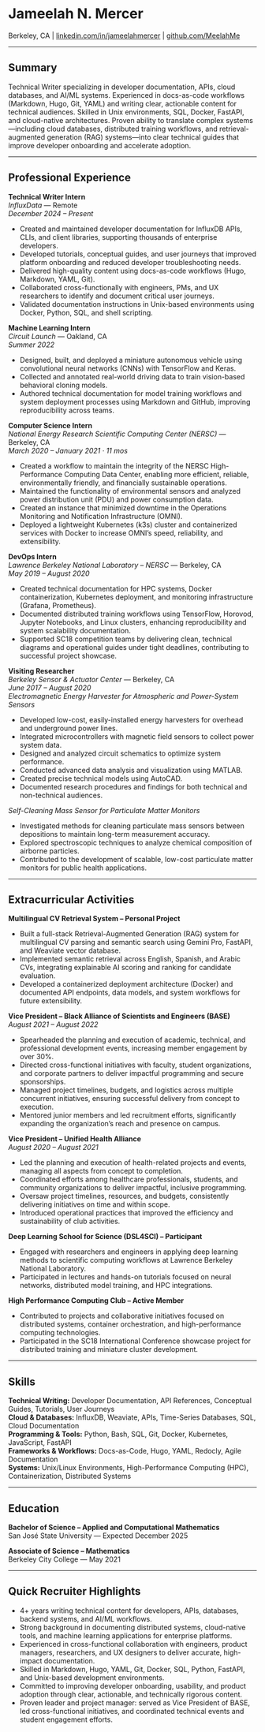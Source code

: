 # Jameelah N. Mercer  
Berkeley, CA | [linkedin.com/in/jameelahmercer](https://linkedin.com/in/jameelahmercer) | [github.com/MeelahMe](https://github.com/MeelahMe)

---

## Summary
Technical Writer specializing in developer documentation, APIs, cloud databases, and AI/ML systems. Experienced in docs-as-code workflows (Markdown, Hugo, Git, YAML) and writing clear, actionable content for technical audiences. Skilled in Unix environments, SQL, Docker, FastAPI, and cloud-native architectures. Proven ability to translate complex systems—including cloud databases, distributed training workflows, and retrieval-augmented generation (RAG) systems—into clear technical guides that improve developer onboarding and accelerate adoption.

---

## Professional Experience

**Technical Writer Intern**  
*InfluxData* — Remote  
*December 2024 – Present*  
- Created and maintained developer documentation for InfluxDB APIs, CLIs, and client libraries, supporting thousands of enterprise developers.
- Developed tutorials, conceptual guides, and user journeys that improved platform onboarding and reduced developer troubleshooting needs.
- Delivered high-quality content using docs-as-code workflows (Hugo, Markdown, YAML, Git).
- Collaborated cross-functionally with engineers, PMs, and UX researchers to identify and document critical user journeys.
- Validated documentation instructions in Unix-based environments using Docker, Python, SQL, and shell scripting.

**Machine Learning Intern**  
*Circuit Launch* — Oakland, CA  
*Summer 2022*  
- Designed, built, and deployed a miniature autonomous vehicle using convolutional neural networks (CNNs) with TensorFlow and Keras.
- Collected and annotated real-world driving data to train vision-based behavioral cloning models.
- Authored technical documentation for model training workflows and system deployment processes using Markdown and GitHub, improving reproducibility across teams.

**Computer Science Intern**  
*National Energy Research Scientific Computing Center (NERSC)* — Berkeley, CA  
*March 2020 – January 2021 · 11 mos*  
- Created a workflow to maintain the integrity of the NERSC High-Performance Computing Data Center, enabling more efficient, reliable, environmentally friendly, and financially sustainable operations.  
- Maintained the functionality of environmental sensors and analyzed power distribution unit (PDU) and power consumption data.  
- Created an instance that minimized downtime in the Operations Monitoring and Notification Infrastructure (OMNI).  
- Deployed a lightweight Kubernetes (k3s) cluster and containerized services with Docker to increase OMNI’s speed, reliability, and extensibility.

**DevOps Intern**  
*Lawrence Berkeley National Laboratory – NERSC* — Berkeley, CA  
*May 2019 – August 2020*  
- Created technical documentation for HPC systems, Docker containerization, Kubernetes deployment, and monitoring infrastructure (Grafana, Prometheus).
- Documented distributed training workflows using TensorFlow, Horovod, Jupyter Notebooks, and Linux clusters, enhancing reproducibility and system scalability documentation.
- Supported SC18 competition teams by delivering clean, technical diagrams and operational guides under tight deadlines, contributing to successful project showcase.

**Visiting Researcher**  
*Berkeley Sensor & Actuator Center* — Berkeley, CA  
*June 2017 – August 2020*  
*Electromagnetic Energy Harvester for Atmospheric and Power-System Sensors*  
- Developed low-cost, easily-installed energy harvesters for overhead and underground power lines.  
- Integrated microcontrollers with magnetic field sensors to collect power system data.  
- Designed and analyzed circuit schematics to optimize system performance.  
- Conducted advanced data analysis and visualization using MATLAB.  
- Created precise technical models using AutoCAD.  
- Documented research procedures and findings for both technical and non-technical audiences.

*Self-Cleaning Mass Sensor for Particulate Matter Monitors*  
- Investigated methods for cleaning particulate mass sensors between depositions to maintain long-term measurement accuracy.  
- Explored spectroscopic techniques to analyze chemical composition of airborne particles.  
- Contributed to the development of scalable, low-cost particulate matter monitors for public health applications.

---

## Extracurricular Activities

**Multilingual CV Retrieval System – Personal Project**  
- Built a full-stack Retrieval-Augmented Generation (RAG) system for multilingual CV parsing and semantic search using Gemini Pro, FastAPI, and Weaviate vector database.
- Implemented semantic retrieval across English, Spanish, and Arabic CVs, integrating explainable AI scoring and ranking for candidate evaluation.
- Developed a containerized deployment architecture (Docker) and documented API endpoints, data models, and system workflows for future extensibility.
  
**Vice President – Black Alliance of Scientists and Engineers (BASE)**  
*August 2021 – August 2022*  
- Spearheaded the planning and execution of academic, technical, and professional development events, increasing member engagement by over 30%.  
- Directed cross-functional initiatives with faculty, student organizations, and corporate partners to deliver impactful programming and secure sponsorships.  
- Managed project timelines, budgets, and logistics across multiple concurrent initiatives, ensuring successful delivery from concept to execution.  
- Mentored junior members and led recruitment efforts, significantly expanding the organization’s reach and presence on campus.
  
**Vice President – Unified Health Alliance**  
*August 2020 – August 2021*  
- Led the planning and execution of health-related projects and events, managing all aspects from concept to completion.  
- Coordinated efforts among healthcare professionals, students, and community organizations to deliver impactful, inclusive programming.  
- Oversaw project timelines, resources, and budgets, consistently delivering initiatives on time and within scope.  
- Introduced operational practices that improved the efficiency and sustainability of club activities.

**Deep Learning School for Science (DSL4SCI) – Participant**  
- Engaged with researchers and engineers in applying deep learning methods to scientific computing workflows at Lawrence Berkeley National Laboratory.
- Participated in lectures and hands-on tutorials focused on neural networks, distributed model training, and HPC integrations.

**High Performance Computing Club – Active Member**  
- Contributed to projects and collaborative initiatives focused on distributed systems, container orchestration, and high-performance computing technologies.
- Participated in the SC18 International Conference showcase project for distributed training and miniature cluster development.

---

## Skills

**Technical Writing:** Developer Documentation, API References, Conceptual Guides, Tutorials, User Journeys  
**Cloud & Databases:** InfluxDB, Weaviate, APIs, Time-Series Databases, SQL, Cloud Documentation  
**Programming & Tools:** Python, Bash, SQL, Git, Docker, Kubernetes, JavaScript, FastAPI  
**Frameworks & Workflows:** Docs-as-Code, Hugo, YAML, Redocly, Agile Documentation  
**Systems:** Unix/Linux Environments, High-Performance Computing (HPC), Containerization, Distributed Systems

---

## Education

**Bachelor of Science – Applied and Computational Mathematics**  
San José State University — Expected December 2025

**Associate of Science – Mathematics**  
Berkeley City College — May 2021

---

## Quick Recruiter Highlights
- 4+ years writing technical content for developers, APIs, databases, backend systems, and AI/ML workflows.
- Strong background in documenting distributed systems, cloud-native tools, and machine learning applications for enterprise platforms.
- Experienced in cross-functional collaboration with engineers, product managers, researchers, and UX designers to deliver accurate, high-impact documentation.
- Skilled in Markdown, Hugo, YAML, Git, Docker, SQL, Python, FastAPI, and Unix-based development environments.
- Committed to improving developer onboarding, usability, and product adoption through clear, actionable, and technically rigorous content.
- Proven leader and project manager: served as Vice President of BASE, led cross-functional initiatives, and coordinated technical events and student engagement efforts.

